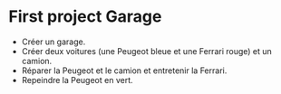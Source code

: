 # First project Garage

* Créer un garage.
* Créer deux voitures (une Peugeot bleue et une Ferrari rouge) et un camion.
* Réparer la Peugeot et le camion et entretenir la Ferrari.
* Repeindre la Peugeot en vert.